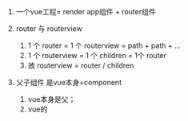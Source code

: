 

1. 一个vue工程= render app组件 + router组件

2. router 与 routerview
	1.  1 个 router = 1 个 routerview = path + path + ...
	2.  1 个 routerview = 1 个 children  = 1个 router
	3. 故
		routerview = router / children 	

3. 父子组件  是vue本身+component
	1. vue本身是父；
	2. vue的<template>模板 里 使用的 <组件标签> 是子；

4. 父子 通信  是了解了

5. 同级 子之间通信呢；

关于 node cnpm npm 环境搭建 https://www.jianshu.com/p/13f45e24b1de
1. 下载安装 node.js
node-v12.14.0-x64.msi
2. node系统环境变量path
D:\tools_installs\node12.14.0
3. node -v  测试
4. npm -v  测试安装成功
5. npm root -g  查看包路径
6. 修改包路径 ，先建立好目录；
npm config set prefix "D:\tools\node12.14.0\node_global"
npm config set cache "D:\tools\node12.14.0\node_cache"
7. npm install -g express  安装一个包看看；
8. node 
   require('express')
   解决报错；
9. 添加用户变量path为：D:\tools\node12.14.0\node_global  
10. 新增系统变量NODE_PATH,变量值为
D:\tools\node12.14.0\node_global\node_modules

11. 修改之后关闭CMD窗口，然后重新打开；
12. node
	require('express')
	结果成功了
13. 搭建完成；

关于 npm 镜像
1. npm install -g nrm
2. nrm ls  // 查看镜像列表
3. nrm use taobao 
4. nrm add r_name r_url  //在nrm添加自己的镜像地址
5. nrm del r_name 
6. nrm test r_name //测试镜像的相应速度
	
关于 webpack 环境搭建；
1. 其他知识
	1. 删除 node_modules 后 ，可以 npm install 则重新安装；


1. npm i webpack -g // webpack是前端的一个项目构建工具，基于Node.js开发；
	然，就是玩 webpack.config.js 文件；
	//  ES6语法太高级了，还需要webpack转译一下,比如import语法；
    还要执行一个命令
    webpack ./src/main.js ./dist/bundle.js
    用webpack处理一下main文件，转成bundle.js(自定义命名）
2. npm i webpack-dev-server -D  // 这个工具，来实现自动打包编译的功能,可以npm run dev 
	cnpm i webpack -D
	cnpm i html-webpack-plugin -D  //这插件可以在内存中生成html页面；
3. webpack 处理不了 static info = {name: 'zs',age: '20'}  代码；
	Babel 可以转换为低级语法；

4. 以上，则基本完成一个 webpack 工程搭建；
	主要目录结构；
	1. 	node_modules
	2. package.json
	3. webpack.config.js
5. 视频 v5-10 有webpack工程搭建流程；
	1. 手建目录 dist src
	2. src下手建目录 js css images ; 手建文件 index.html main.js
	3. npm init -y
		则有 node_modules , package.json	
	4. 命令 webpack ./src/main.js ./dist/bundle.js
	5. 手建 webpack.config.js	
		1. 配置main.js 的入口，出口；	
	6. npm i webpack-dev-server -D
		1. 
		package.json{ "dev":"webpack-dev-server" } 通过这样运行 webpack-dev-server脚本
		2. 给当前项目开发环境再安装 webpack ;
		cnpm i webpack -D	
		3. 则 npm run dev 项目运行在 8080 端口；
		再访问 localhost:8080/src/  则是访问 index ;
		4. 页面 html 要引入的 项目根路径的 bundle.js
		<script src="/bundle.js"></script>
	7. cnpm i html-webpack-plugin -D ；
		1. var htmlWebpackPlugin = require('html-webpack-plugin') ;

关于webpack.config.js
1. require
	1. path
	2. webpack
	3. html-webpack-plugin
1. entry
2. output
3. devServer
4. plugins
5. module		

关于 vue-cli 与 webpack 环境搭建
快速上手 vue-cli
0. npm install -g vue-cli
1. idea  new--module--static web 
	vue-cli-demo

2. vue init webpack

	ESLint no
	test no
	Nightwatch no
3. 完成一个 vue 工程搭建

4. node_modules 目录删除后，可以执行 npm install  重新下载依赖；



关于 VueTemplate 模板组件，在VueStudy2；
1. 总结了 很多vue知识； 







































